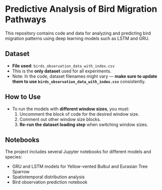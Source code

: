 # Predictive Analysis of Bird Migration Pathways

This repository contains code and data for analyzing and predicting bird migration patterns using deep learning models such as LSTM and GRU.

## Dataset

- **File used**: `birds_observation_data_with_index.csv`
- This is the **only dataset** used for all experiments.
- Note: In the code, dataset filenames might vary — **make sure to update them to use `birds_observation_data_with_index.csv`** consistently.

## How to Use

- To run the models with **different window sizes**, you must:
  1. Uncomment the block of code for the desired window size.
  2. Comment out other window size blocks.
  3. **Re-run the dataset loading step** when switching window sizes.

## Notebooks

The project includes several Jupyter notebooks for different models and species:
- GRU and LSTM models for Yellow-vented Bulbul and Eurasian Tree Sparrow
- Spatiotemporal distribution analysis
- Bird observation prediction notebook

